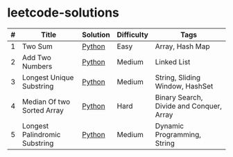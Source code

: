 # leetcode-solutions

| # | Title                         | Solution                              | Difficulty | Tags                                     |
|---|-------------------------------|---------------------------------------|------------|------------------------------------------|
| 1 | Two Sum                       | [Python](Easy/two_sum.py)             | Easy       | Array, Hash Map                          |
| 2 | Add Two Numbers               | [Python](Medium/add_two_numbers.py)   | Medium     | Linked List                              |
| 3 | Longest Unique Substring      | [Python](Medium/longest_substring.py) | Medium     | String, Sliding Window, HashSet          |
| 4 | Median Of two Sorted Array    | [Python](Hard/median_of_two_array.py) | Hard       | Binary Search, Divide and Conquer, Array |
| 5 | Longest Palindromic Substring | [Python](palindromic_substring.py)    | Medium     | Dynamic Programming, String              |
 